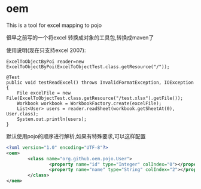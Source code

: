 oem
===

This is a tool for excel mapping to pojo

很早之前写的一个将excel 转换成对象的工具包,转换成maven了

使用说明(现在只支持excel 2007):
	
	ExcelToObjectByPoi reader=new ExcelToObjectByPoi(ExcelToObjectTest.class.getResource("/"));  

	@Test
	public void testReadExcel() throws InvalidFormatException, IOException {
		File excelFile = new File(ExcelToObjectTest.class.getResource("/test.xlsx").getFile());
		Workbook workbook = WorkbookFactory.create(excelFile);
		List<User> users = reader.readSheet(workbook.getSheetAt(0), User.class);
		System.out.println(users);
	}
	
默认使用pojo的顺序进行解析,如果有特殊要求,可以这样配置
	
```xml
<?xml version="1.0" encoding="UTF-8"?>
<oem>
        <class name="org.github.oem.pojo.User">
                <property name="id" type="Integer" colIndex="0"></property>
                <property name="name" type="String" colIndex="2"></property>
        </class>
</oem>
```

